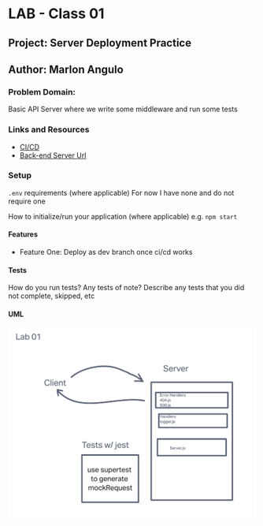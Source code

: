 # LAB - Class 01

## Project: Server Deployment Practice

## Author: Marlon Angulo

### Problem Domain:

Basic API Server where we write some middleware and run some tests

### Links and Resources

- [CI/CD](https://github.com/junior033/server-deployment-practice/actions)
- [Back-end Server Url](https://server-deployment-practice-pfpe.onrender.com)

### Setup

`.env` requirements (where applicable)
For now I have none and do not require one

How to initialize/run your application (where applicable)
e.g. `npm start`

#### Features

- Feature One: Deploy as dev branch once ci/cd works

#### Tests

How do you run tests?
Any tests of note?
Describe any tests that you did not complete, skipped, etc


#### UML

![Lab01 UML](./assests/Screenshot%202023-02-13%20at%205.14.13%20PM.png)
